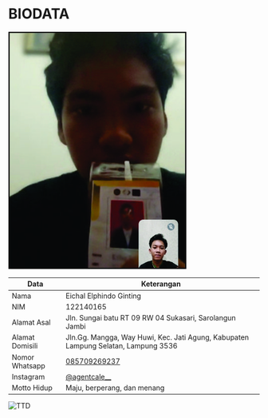 # BIODATA

![Foto](165_foto.jpg)

| Data            | Keterangan |
| --------------- | ------------- |
| Nama            | Eichal Elphindo Ginting |
| NIM             | 122140165 |
| Alamat Asal     | Jln. Sungai batu RT 09 RW 04 Sukasari, Sarolangun Jambi |
| Alamat Domisili | Jln.Gg. Mangga, Way Huwi, Kec. Jati Agung, Kabupaten Lampung Selatan, Lampung 3536 |
| Nomor Whatsapp  | [085709269237](https://wa.me/+6285709269237) |
| Instagram       | [@agentcale__](https://instagram.com/agentcale__) |
| Motto Hidup     | Maju, berperang, dan menang |

![TTD](165_ttd.jpg)
